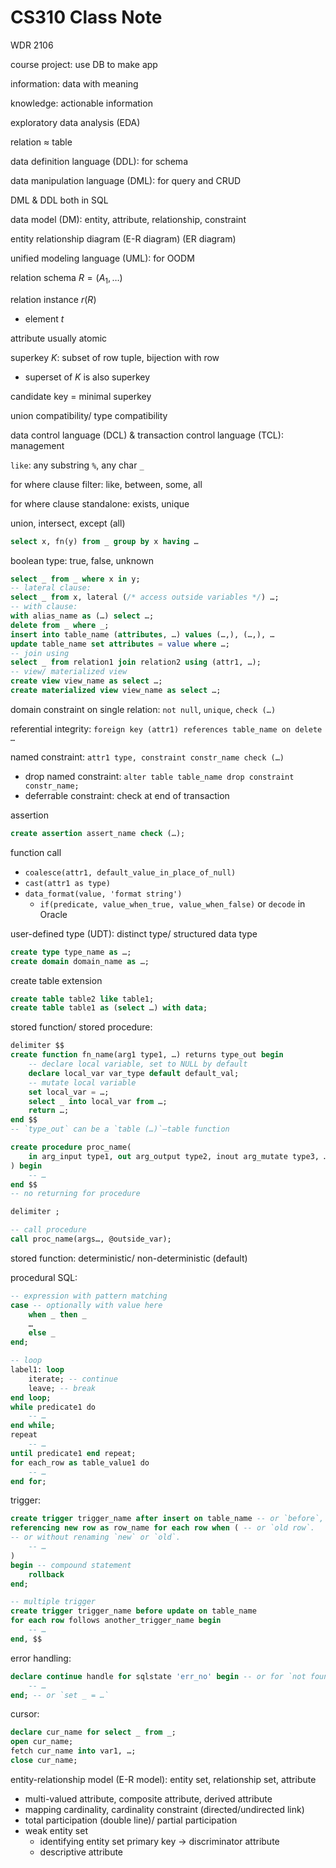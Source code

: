 # CS310 Class Note

WDR 2106

course project: use DB to make app

information: data with meaning

knowledge: actionable information

exploratory data analysis (EDA)

relation ≈ table

data definition language (DDL): for schema

data manipulation language (DML): for query and CRUD

DML & DDL both in SQL

data model (DM): entity, attribute, relationship, constraint

entity relationship diagram (E-R diagram) (ER diagram)

unified modeling language (UML): for OODM

relation schema $R=(A_1,…)$

relation instance $r(R)$

- element $t$

attribute usually atomic

superkey $K$: subset of row tuple, bijection with row

- superset of $K$ is also superkey

candidate key = minimal superkey

union compatibility/ type compatibility

data control language (DCL) & transaction control language (TCL): management

`like`: any substring `%`, any char `_`

for where clause filter: like, between, some, all

for where clause standalone: exists, unique

union, intersect, except (all)

```sql
select x, fn(y) from _ group by x having …
```

boolean type: true, false, unknown

```sql
select _ from _ where x in y;
-- lateral clause:
select _ from x, lateral (/* access outside variables */) …;
-- with clause:
with alias_name as (…) select …;
delete from _ where _;
insert into table_name (attributes, …) values (…,), (…,), …
update table_name set attributes = value where …;
-- join using
select _ from relation1 join relation2 using (attr1, …);
-- view/ materialized view
create view view_name as select …;
create materialized view view_name as select …;
```

domain constraint on single relation: `not null`, `unique`, `check (…)`

referential integrity: `foreign key (attr1) references table_name on delete …`

named constraint: `attr1 type, constraint constr_name check (…)`

- drop named constraint: `alter table table_name drop constraint constr_name;`
- deferrable constraint: check at end of transaction

assertion

```sql
create assertion assert_name check (…);
```

function call

- `coalesce(attr1, default_value_in_place_of_null)`
- `cast(attr1 as type)`
- `data_format(value, 'format string')`
    - `if(predicate, value_when_true, value_when_false)` or `decode` in Oracle

user-defined type (UDT): distinct type/ structured data type

```sql
create type type_name as …;
create domain domain_name as …;
```

create table extension

```sql
create table table2 like table1;
create table table1 as (select …) with data;
```

stored function/ stored procedure:

```sql
delimiter $$
create function fn_name(arg1 type1, …) returns type_out begin
    -- declare local variable, set to NULL by default
    declare local_var var_type default default_val;
    -- mutate local variable
    set local_var = …;
    select _ into local_var from …;
    return …;
end $$
-- `type_out` can be a `table (…)`—table function

create procedure proc_name(
    in arg_input type1, out arg_output type2, inout arg_mutate type3, …
) begin
    -- …
end $$
-- no returning for procedure

delimiter ;

-- call procedure
call proc_name(args…, @outside_var);
```

stored function: deterministic/ non-deterministic (default)

procedural SQL:

```sql
-- expression with pattern matching
case -- optionally with value here
    when _ then _
    …
    else _
end;

-- loop
label1: loop
    iterate; -- continue
    leave; -- break
end loop;
while predicate1 do
    -- …
end while;
repeat
    -- …
until predicate1 end repeat;
for each_row as table_value1 do
    -- …
end for;
```

trigger:

```sql
create trigger trigger_name after insert on table_name -- or `before`, `delete`
referencing new row as row_name for each row when ( -- or `old row`.
-- or without renaming `new` or `old`.
    -- …
)
begin -- compound statement
    rollback
end;

-- multiple trigger
create trigger trigger_name before update on table_name
for each row follows another_trigger_name begin
    -- …
end, $$
```

error handling:

```sql
declare continue handle for sqlstate 'err_no' begin -- or for `not found`
    -- …
end; -- or `set _ = …`
```

cursor:

```sql
declare cur_name for select _ from _;
open cur_name;
fetch cur_name into var1, …;
close cur_name;
```

entity-relationship model (E-R model): entity set, relationship set, attribute

- multi-valued attribute, composite attribute, derived attribute
- mapping cardinality, cardinality constraint (directed/undirected link)
- total participation (double line)/ partial participation
- weak entity set
    - identifying entity set primary key → discriminator attribute
    - descriptive attribute
